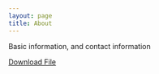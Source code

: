 ```yaml
---
layout: page
title: About
---
```


Basic information, and contact information

<a href="https://mgeden.github.io/dltest.txt">Download File</a>


<a href="https://mgeden.github.io/dltest.txt" download>
